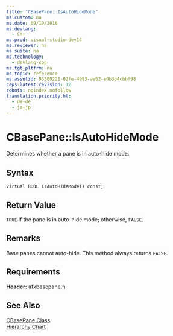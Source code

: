 ```yaml
---
title: "CBasePane::IsAutoHideMode"
ms.custom: na
ms.date: 09/19/2016
ms.devlang: 
  - C++
ms.prod: visual-studio-dev14
ms.reviewer: na
ms.suite: na
ms.technology: 
  - devlang-cpp
ms.tgt_pltfrm: na
ms.topic: reference
ms.assetid: 93509221-02fe-4993-ae62-e0b3b4cbbf98
caps.latest.revision: 12
robots: noindex,nofollow
translation.priority.ht: 
  - de-de
  - ja-jp
---
```

# CBasePane::IsAutoHideMode
Determines whether a pane is in auto-hide mode.  
  
## Syntax  
  
```  
virtual BOOL IsAutoHideMode() const;  
```  
  
## Return Value  
 `TRUE` if the pane is in auto-hide mode; otherwise, `FALSE`.  
  
## Remarks  
 Base panes cannot auto-hide. This method always returns `FALSE`.  
  
## Requirements  
 **Header:** afxbasepane.h  
  
## See Also  
 [CBasePane Class](../vs140/CBasePane-Class.md)   
 [Hierarchy Chart](../vs140/Hierarchy-Chart.md)